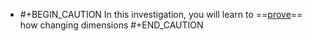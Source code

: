 - #+BEGIN_CAUTION
  In this investigation, you will learn to ==[prove]([[proof]])== how changing dimensions
  #+END_CAUTION